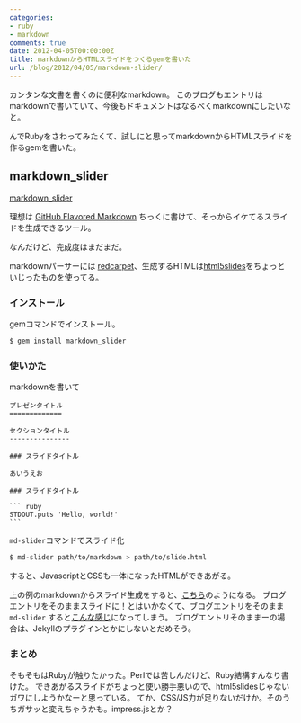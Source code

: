 ```yaml
---
categories:
- ruby
- markdown
comments: true
date: 2012-04-05T00:00:00Z
title: markdownからHTMLスライドをつくるgemを書いた
url: /blog/2012/04/05/markdown-slider/
---
```


カンタンな文書を書くのに便利なmarkdown。
このブログもエントリはmarkdownで書いていて、今後もドキュメントはなるべくmarkdownにしたいなと。

んでRubyをさわってみたくて、試しにと思ってmarkdownからHTMLスライドを作るgemを書いた。

<!--more-->

markdown_slider
---------------

[markdown_slider](https://github.com/massat/markdown_slider)

理想は [GitHub Flavored Markdown](http://github.github.com/github-flavored-markdown/) ちっくに書けて、そっからイケてるスライドを生成できるツール。

なんだけど、完成度はまだまだ。

markdownパーサーには [redcarpet](https://github.com/tanoku/redcarpet)、生成するHTMLは[html5slides](http://code.google.com/p/html5slides/)をちょっといじったものを使ってる。

### インストール

gemコマンドでインストール。

``` sh
$ gem install markdown_slider
```

### 使いかた

markdownを書いて

    プレゼンタイトル
    =============

    セクションタイトル
    ---------------

    ### スライドタイトル

    あいうえお

    ### スライドタイトル

    ``` ruby
    STDOUT.puts 'Hello, world!'
    ```

`md-slider`コマンドでスライド化

``` sh
$ md-slider path/to/markdown > path/to/slide.html
```

すると、JavascriptとCSSも一体になったHTMLができあがる。

上の例のmarkdownからスライド生成をすると、[こちら](/slides/markdown_slider-sample1.html)のようになる。
ブログエントリをそのままスライドに！とはいかなくて、ブログエントリをそのまま `md-slider` すると[こんな感じ](/slides/markdown_slider-sample2.html)になってしまう。
ブログエントリそのままーの場合は、Jekyllのプラグインとかにしないとだめそう。


### まとめ

そもそもはRubyが触りたかった。Perlでは苦しんだけど、Ruby結構すんなり書けた。
できあがるスライドがちょっと使い勝手悪いので、html5slidesじゃないガワにしようかなーと思っている。
てか、CSS/JS力が足りないだけか。そのうちガサッと変えちゃうかも。impress.jsとか？

